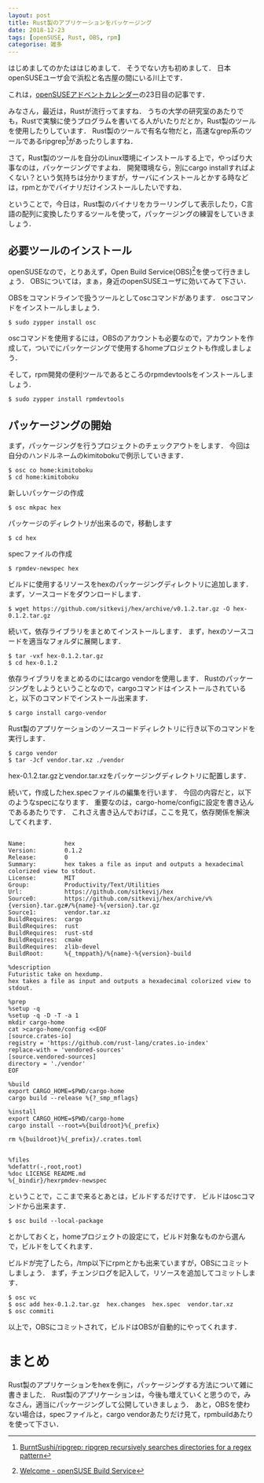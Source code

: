 ```yaml
---
layout: post
title: Rust製のアプリケーションをパッケージング
date: 2018-12-23
tags: [openSUSE, Rust, OBS, rpm]
categorise: 雑多
---
```


はじめましてのかたははじめまして．
そうでない方も初めまして．
日本openSUSEユーザ会で浜松と名古屋の間にいる川上です．

これは，[openSUSEアドベントカレンダー](https://adventar.org/calendars/3372)の23日目の記事です．

みなさん，最近は，Rustが流行ってますね．
うちの大学の研究室のあたりでも，Rustで実験に使うプログラムを書いてる人がいたりだとか，Rust製のツールを使用したりしています．
Rust製のツールで有名な物だと，高速なgrep系のツールであるripgrep[^1]があったりしますね．

さて，Rust製のツールを自分のLinux環境にインストールする上で，やっぱり大事なのは，パッケージングですよね．
開発環境なら，別にcargo installすればよくない？という気持ちは分かりますが，サーバにインストールとかする時などは，rpmとかでバイナリだけインストールしたいですね．

ということで，今日は，Rust製のバイナリをカラーリングして表示したり，C言語の配列に変換したりするツールを使って，パッケージングの練習をしていきましょう．

[^1]: [BurntSushi/ripgrep: ripgrep recursively searches directories for a regex pattern](https://github.com/BurntSushi/ripgrep)
[^2]: [sitkevij/hex: 🔮 Futuristic take on hexdump, made in Rust.](https://github.com/sitkevij/hex)

## 必要ツールのインストール
openSUSEなので，とりあえず，Open Build Service(OBS)[^3]を使って行きましょう．
OBSについては，まぁ，身近のopenSUSEユーザに効いてみて下さい．

[^3]: [Welcome - openSUSE Build Service](https://build.opensuse.org/)

OBSをコマンドラインで扱うツールとしてoscコマンドがあります．
oscコマンドをインストールしましょう．
```shell
$ sudo zypper install osc
```
oscコマンドを使用するには，OBSのアカウントも必要なので，アカウントを作成して，ついでにパッケージングで使用するhomeプロジェクトも作成しましょう．

そして，rpm開発の便利ツールであるところのrpmdevtoolsをインストールしましょう．
```shell
$ sudo zypper install rpmdevtools
```

## パッケージングの開始
まず，パッケージングを行うプロジェクトのチェックアウトをします．
今回は自分のハンドルネームのkimitobokuで例示していきます．
```shell
$ osc co home:kimitoboku
$ cd home:kimitoboku
```

新しいパッケージの作成
```shell
$ osc mkpac hex
```

パッケージのディレクトリが出来るので，移動します
```shell
$ cd hex
```

specファイルの作成
```shell
$ rpmdev-newspec hex
```

ビルドに使用するリソースをhexのパッケージングディレクトリに追加します．
まず，ソースコードをダウンロードします．
```shell
$ wget https://github.com/sitkevij/hex/archive/v0.1.2.tar.gz -O hex-0.1.2.tar.gz
```
続いて，依存ライブラリをまとめてインストールします．
まず，hexのソースコードを適当なフォルダに展開します．
```shell
$ tar -vxf hex-0.1.2.tar.gz
$ cd hex-0.1.2
```

依存ライブラリをまとめるのにはcargo vendorを使用します．
Rustのパッケージングをしようということなので，cargoコマンドはインストールされていると，以下のコマンドでインストール出来ます．
```shell
$ cargo install cargo-vendor
```

Rust製のアプリケーションのソースコードディレクトリに行き以下のコマンドを実行します．
```
$ cargo vendor
$ tar -Jcf vendor.tar.xz ./vendor
```
hex-0.1.2.tar.gzとvendor.tar.xzをパッケージングディレクトリに配置します．


続いて，作成したhex.specファイルの編集を行います．
今回の内容だと，以下のようなspecになります．
重要なのは，cargo-home/configに設定を書き込んであるあたりです．
これさえ書き込んでおけば，ここを見て，依存関係を解決してくれます．
```hex.spec

Name:           hex
Version:        0.1.2
Release:        0
Summary:        hex takes a file as input and outputs a hexadecimal colorized view to stdout.
License:        MIT
Group:          Productivity/Text/Utilities
Url:            https://github.com/sitkevij/hex
Source0:        https://github.com/sitkevij/hex/archive/v%{version}.tar.gz#/%{name}-%{version}.tar.gz
Source1:        vendor.tar.xz
BuildRequires:  cargo
BuildRequires:  rust
BuildRequires:  rust-std
BuildRequires:  cmake
BuildRequires:  zlib-devel
BuildRoot:      %{_tmppath}/%{name}-%{version}-build

%description
Futuristic take on hexdump.
hex takes a file as input and outputs a hexadecimal colorized view to stdout.

%prep
%setup -q
%setup -q -D -T -a 1
mkdir cargo-home
cat >cargo-home/config <<EOF
[source.crates-io]
registry = 'https://github.com/rust-lang/crates.io-index'
replace-with = 'vendored-sources'
[source.vendored-sources]
directory = './vendor'
EOF

%build
export CARGO_HOME=$PWD/cargo-home
cargo build --release %{?_smp_mflags}

%install
export CARGO_HOME=$PWD/cargo-home
cargo install --root=%{buildroot}%{_prefix}

rm %{buildroot}%{_prefix}/.crates.toml


%files
%defattr(-,root,root)
%doc LICENSE README.md
%{_bindir}/hexrpmdev-newspec

```

ということで，ここまで来るとあとは，ビルドするだけです．
ビルドはoscコマンドから出来ます．
```shell
$ osc build --local-package
```
とかしておくと，homeプロジェクトの設定にて，ビルド対象なものから選んで，ビルドをしてくれます．

ビルドが完了したら，/tmp以下にrpmとかも出来ていますが，OBSにコミットしましょう．
まず，チェンジログを記入して，リソースを追加してコミットします．
```shell
$ osc vc
$ osc add hex-0.1.2.tar.gz  hex.changes  hex.spec  vendor.tar.xz
$ osc commiti
```
以上で，OBSにコミットされて，ビルドはOBSが自動的にやってくれます．

# まとめ
Rust製のアプリケーションをhexを例に，パッケージングする方法について雑に書きました．
Rust製のアプリケーションは，今後も増えていくと思うので，みなさん，適当にパッケージングして公開していきましょう．
あと，OBSを使わない場合は，specファイルと，cargo vendorあたりだけ見て，rpmbuildあたりを使って下さい．
